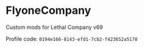 # FlyoneCompany
 Custom mods for Lethal Company v69

Profile code: `0194e166-8143-efd1-7cb2-f423652a5178`